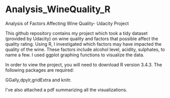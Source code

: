 # Analysis_WineQuality_R
Analysis of Factors Affecting Wine Quality- Udacity Project

This github repository contains my project which took a tidy dataset (provided by Udacity) on wine quality and factors
that possible affect the quality rating.
Using R, I investigated which factors may have impacted the quality of the wine. These factors include alcohol level,
acidity, sulphates, to name a few. I used ggplot graphing functions to visualize the data.

In order to view the project, you will need to download R version 3.4.3. The following packages are required:

GGally,dpylr,gridExtra and knitr.

I've also attached a pdf summarizing all the visualizations.

